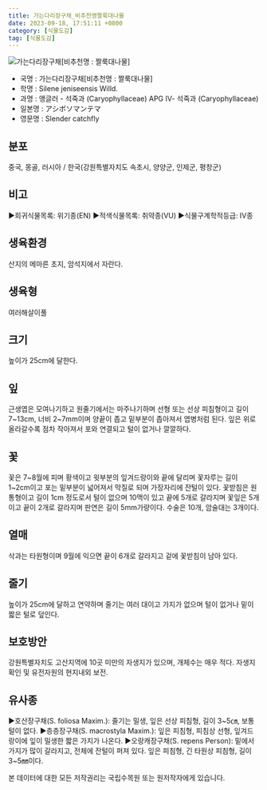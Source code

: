 ```yaml
---
title: 가는다리장구채_비추천명짤룩대나물
date: 2023-09-18, 17:51:11 +0800
category: [식물도감]
tag: [식물도감]
---
```




![가는다리장구채[비추천명 : 짤룩대나물]](http://www.nature.go.kr/fileUpload/plants/basic/Caryophyllaceae/Silene/P000003406/P000003406_202205_1_th2.jpg)
- 국명 : 가는다리장구채[비추천명 : 짤룩대나물]
- 학명 : Silene jeniseensis Willd.
- 과명 : 앵글러 - 석죽과 (Caryophyllaceae) APG Ⅳ- 석죽과 (Caryophyllaceae)
- 일본명 : アシボソマンテマ
- 영문명 : Slender catchfly


## 분포
중국, 몽골, 러시아 / 한국(강원특별자치도 속초시, 양양군, 인제군, 평창군)
## 비고
▶희귀식물목록: 위기종(EN)▶적색식물목록: 취약종(VU)▶식물구계학적등급: IV종
## 생육환경
산지의 메마른 초지, 암석지에서 자란다.
## 생육형
여러해살이풀
## 크기
높이가 25cm에 달한다.
## 잎
근생엽은 모여나기하고 원줄기에서는 마주나기하며 선형 또는 선상 피침형이고 길이 7~13cm, 너비 2~7mm이며 양끝이 좁고 밑부분이 좁아져서 엽병처럼 된다. 잎은 위로 올라갈수록 점차 작아져서 포와 연결되고 털이 없거나 깔깔하다.
## 꽃
꽃은 7~8월에 피며 황색이고 윗부분의 잎겨드랑이와 끝에 달리며 꽃자루는 길이 1~2cm이고 포는 밑부분이 넓어져서 막질로 되며 가장자리에 잔털이 있다. 꽃받침은 원통형이고 길이 1cm 정도로서 털이 없으며 10맥이 있고 끝에 5개로 갈라지며 꽃잎은 5개이고 끝이 2개로 갈라지며 판연은 길이 5mm가량이다. 수술은 10개, 암술대는 3개이다.
## 열매
삭과는 타원형이며 9월에 익으면 끝이 6개로 갈라지고 겉에 꽃받침이 남아 있다.
## 줄기
높이가 25cm에 달하고 연약하며 줄기는 여러 대이고 가지가 없으며 털이 없거나 밑이 짧은 털로 덮인다.
## 보호방안
강원특별자치도 고산지역에 10곳 미만의 자생지가 있으며, 개체수는 매우 적다. 자생지 확인 및 유전자원의 현지내외 보전.
## 유사종
▶호산장구채(S. foliosa Maxim.): 줄기는 밀생, 잎은 선상 피침형, 길이 3~5㎝, 보통 털이 없다.▶층층장구채(S. macrostyla Maxim.): 잎은 피침형, 피침상 선형, 잎겨드랑이에 잎이 밀생한 짧은 가지가 나온다.▶오랑캐장구채(S. repens Person): 밑에서 가지가 많이 갈라지고, 전체에 잔털이 퍼져 있다. 잎은 피침형, 긴 타원상 피침형, 길이 3~5㎜이다.






본 데이터에 대한 모든 저작권리는 국립수목원 또는 원저작자에게 있습니다.
